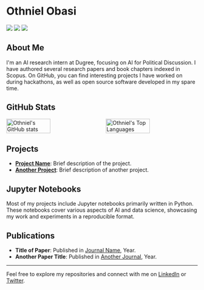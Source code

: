 # Othniel Obasi

[![](https://img.shields.io/badge/🌐website-gray?&style=for-the-badge)](https://othnielobasi.vercel.app/)
[![](https://img.shields.io/badge/linkedin-%230077B5.svg?&style=for-the-badge&logo=linkedin&logoColor=white)](https://www.linkedin.com/in/othnielobasi/)
[![](https://img.shields.io/badge/twitter-%230077B5.svg?&style=for-the-badge&logo=twitter&logoColor=white)](https://twitter.com/othnielobasi)

## About Me

I'm an AI research intern at Dugree, focusing on AI for Political Discussion. I have authored several research papers and book chapters indexed in Scopus. On GitHub, you can find interesting projects I have worked on during hackathons, as well as open source software developed in my spare time.

## GitHub Stats

<div style="display: flex; justify-content: space-between;">
  <img src="https://github-readme-stats.vercel.app/api?username=othnielObasi&count_private=true&show_icons=true&bg_color=ffffff&title_color=000000&text_color=000000&icon_color=000000&custom_title=Othniel's%20Total%20Commits&include_all_commits=true&hide=prs,issues,contribs&token=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" alt="Othniel's GitHub stats" style="width: 48%;"/>
  <img src="https://github-readme-stats.vercel.app/api/top-langs/?username=othnielObasi&layout=compact&bg_color=ffffff&title_color=000000&text_color=000000&icon_color=000000&custom_title=Othniel's%20Top%20Languages&token=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" alt="Othniel's Top Languages" style="width: 48%;"/>
</div>

## Projects

- **[Project Name](https://github.com/othnielObasi/project-name)**: Brief description of the project.
- **[Another Project](https://github.com/othnielObasi/another-project)**: Brief description of another project.

## Jupyter Notebooks

Most of my projects include Jupyter notebooks primarily written in Python. These notebooks cover various aspects of AI and data science, showcasing my work and experiments in a reproducible format.

## Publications

- **Title of Paper**: Published in [Journal Name](https://journal-link.com), Year.
- **Another Paper Title**: Published in [Another Journal](https://another-journal-link.com), Year.

---

Feel free to explore my repositories and connect with me on [LinkedIn](https://www.linkedin.com/in/othnielobasi/) or [Twitter](https://twitter.com/othnielobasi).
